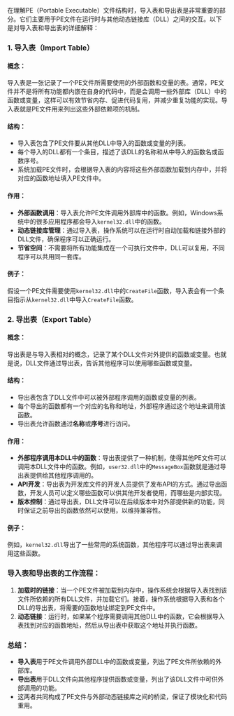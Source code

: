 在理解PE（Portable Executable）文件结构时，导入表和导出表是非常重要的部分。它们主要用于PE文件在运行时与其他动态链接库（DLL）之间的交互。以下是对导入表和导出表的详细解释：

### 1. 导入表（Import Table）

#### 概念：
导入表是一张记录了一个PE文件所需要使用的外部函数和变量的表。通常，PE文件并不是将所有功能都内嵌在自身的代码中，而是会调用一些外部库（DLL）中的函数或变量，这样可以有效节省内存、促进代码复用，并减少重复功能的实现。导入表就是PE文件用来列出这些外部依赖项的机制。

#### 结构：
- 导入表包含了PE文件要从其他DLL中导入的函数或变量的列表。
- 每个导入的DLL都有一个条目，描述了该DLL的名称和从中导入的函数名或函数序号。
- 系统加载PE文件时，会根据导入表的内容将这些外部函数加载到内存中，并将对应的函数地址填入PE文件中。

#### 作用：
- **外部函数调用**：导入表允许PE文件调用外部库中的函数。例如，Windows系统中的很多应用程序都会导入`kernel32.dll`中的函数。
- **动态链接库管理**：通过导入表，操作系统可以在运行时自动加载和链接外部的DLL文件，确保程序可以正确运行。
- **节省空间**：不需要将所有功能集成在一个可执行文件中，DLL可以复用，不同程序可以共用同一套库。

#### 例子：
假设一个PE文件需要使用`kernel32.dll`中的`CreateFile`函数，导入表会有一个条目指示从`kernel32.dll`中导入`CreateFile`函数。

### 2. 导出表（Export Table）

#### 概念：
导出表是与导入表相对的概念，记录了某个DLL文件对外提供的函数或变量。也就是说，DLL文件通过导出表，告诉其他程序可以使用哪些函数或变量。

#### 结构：
- 导出表包含了DLL文件中可以被外部程序调用的函数或变量的列表。
- 每个导出的函数都有一个对应的名称和地址，外部程序通过这个地址来调用该函数。
- 导出表允许函数通过**名称**或**序号**进行访问。

#### 作用：
- **外部程序调用本DLL中的函数**：导出表提供了一种机制，使得其他PE文件可以调用本DLL文件中的函数。例如，`user32.dll`中的`MessageBox`函数就是通过导出表提供给其他程序调用的。
- **API开发**：导出表为开发库文件的开发人员提供了发布API的方式。通过导出函数，开发人员可以定义哪些函数可以供其他开发者使用，而哪些是内部实现。
- **版本控制**：通过导出表，DLL文件可以在后续版本中对外部提供新的功能，同时保证之前导出的函数依然可以使用，以维持兼容性。

#### 例子：
例如，`kernel32.dll`导出了一些常用的系统函数，其他程序可以通过导出表来调用这些函数。

### 导入表和导出表的工作流程：
1. **加载时的链接**：当一个PE文件被加载到内存中，操作系统会根据导入表找到该文件所依赖的所有DLL文件，并加载它们。接着，操作系统根据导入表和各个DLL的导出表，将需要的函数地址绑定到PE文件中。
2. **动态链接**：运行时，如果某个程序需要调用其他DLL中的函数，它会根据导入表找到对应的函数地址，然后从导出表中获取这个地址并执行函数。

### 总结：
- **导入表**用于PE文件调用外部DLL中的函数或变量，列出了PE文件所依赖的外部库。
- **导出表**用于DLL文件向其他程序提供函数或变量，列出了该DLL文件中可供外部调用的功能。
- 这两者共同构成了PE文件与外部动态链接库之间的桥梁，保证了模块化和代码重用。
